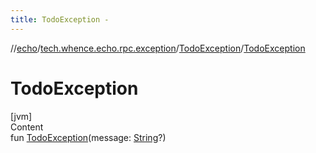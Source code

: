 ```yaml
---
title: TodoException -
---
```

//[echo](../../index.md)/[tech.whence.echo.rpc.exception](../index.md)/[TodoException](index.md)/[TodoException](-todo-exception.md)



# TodoException  
[jvm]  
Content  
fun [TodoException](-todo-exception.md)(message: [String](https://kotlinlang.org/api/latest/jvm/stdlib/kotlin/-string/index.html)?)  



